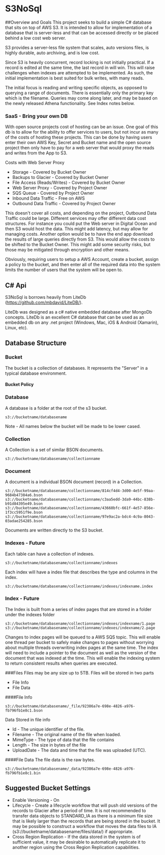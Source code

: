 # S3NoSql

##Overview and Goals
This project seeks to build a simple C# database that sits on top of AWS S3.  It is intended to allow for implementation of a database that is server-less and that can be accessed directly or be placed behind a low cost web server.

S3 provides a server-less file system that scales, auto versions files, is highly durable, auto archiving, and is low cost.

Since S3 is heavily concurrent, record locking is not initially practical.  If a record is edited at the same time, the last record in will win.  This will raise challenges when indexes are attempted to be implemented.  As such, the initial implementation is best suited for bulk writes, with many reads.

The initial focus is reading and writing specific objects, as opposed to querying a range of documents.  There is essentially only the primary key which is the filename.  Queries may come along later, and may be based on the newly released Athena functionality.  See Index notes below.

### SaaS - Bring your own DB

With open source projects cost of hosting can be an issue.  One goal of this db is to allow for the ability to offer services to users, but not incur as many of the costs of hosting these projects.  This can be done by having users enter their own AWS Key, Secret and Bucket name and the open source project then only have to pay for a web server that would proxy the reads and writes from the App to S3.  

Costs with Web Server Proxy
* Storage - Covered by Bucket Owner
* Backups to Glacier - Covered by Bucket Owner
* File Access (Reads/Writes) - Covered by Bucket Owner
* Web Server Proxy - Covered by Project Owner
* SQS Queue - Covered by Project Owner
* Inbound Data Traffic - Free on AWS
* Outbound Data Traffic - Covered by Project Owner

This doesn't cover all costs, and depending on the project, Outbound Data Traffic could be large.  Different services may offer different data cost structures.  For instance you could put the Web server in Digital Ocean and then S3 would host the data.  This might add latency, but may allow for managing costs.  Another option would be to have the end app download the results of large queries directly from S3.  This would allow the costs to be shifted to the Bucket Owner.  This might add some security risks,  but those may be mitigated through encryption and other means.

Obviously, requiring users to setup a AWS Account, create a bucket, assign a policy to the bucket, and then enter all of the required data into the system limits the number of users that the system will be open to.    


## C# Api

S3NoSql is borrows heavily from LiteDb (https://github.com/mbdavid/LiteDB/).   

LiteDb was designed as a c# native embedded database after MongoDb concepts.  LiteDb is an excellent C# database that can be used as an embedded db on any .net project (Windows, Mac, iOS & Android (Xamarin), Linux, etc).


## Database Structure

### Bucket
The bucket is a collection of databases.  It represents the "Server" in a typical database environment.



#### Bucket Policy



### Database
A database is a folder at the root of the s3 bucket.

	s3://bucketname/databasename
	
Note - All names below the bucket will be made to be lower cased.

### Collection
A Collection is a set of similar BSON documents.

	s3://bucketname/databasename/collectionname
	

### Document
A document is a individual BSON document (record) in a Collection.

	s3://bucketname/databasename/collectionname/814cf4d4-3d00-4e5f-99aa-9684b47384a6.bson
	s3://bucketname/databasename/collectionname/c3aa5edd-3da9-44bc-838b-b91d84395e49.bson
	s3://bucketname/databasename/collectionname/43660bfc-661f-4e57-856e-1f3cc5951f9e.bson
	s3://bucketname/databasename/collectionname/97e9ac2a-bdc4-4c9a-8043-03adae254285.bson

Documents are written directly to the S3 bucket.


### Indexes - Future
Each table can have a collection of indexes.

	s3://bucketname/databasename/collectionname/indexes
	
Each index will have a index file that describes the type and columns in the index.

	s3://bucketname/databasename/collectionname/indexes/indexname.index
	

### Index - Future
The Index is built from a series of index pages that are stored in a folder under the indexes folder

	s3://bucketname/databasename/collectionname/indexes/indexname/1.page
	s3://bucketname/databasename/collectionname/indexes/indexname/2.page
	
Changes to index pages will be queued to a AWS SQS topic.  This will enable one thread per bucket to safely make changes to pages without worrying about multiple threads overwriting index pages at the same time.  The index will need to include a pointer to the document as well as the version of the document that was indexed at the time.  This will enable the indexing system to return consistent results when queries are executed.

###Files
Files may be any size up to 5TB.  Files will be stored in two parts 
* File Info
* File Data

####File Info

	s3://bucketname/databasename/_file/92386a7e-698e-4826-a976-fb796fb1e8c1.bson
	
Data Stored in file info
* Id - The unique identifier of the file.
* Filename - The original name of the file when loaded.
* MimeType - The type of data that the file contains
* Length - The size in bytes of the file
* UploadDate - The data and time that the file was uploaded (UTC).

	
####File Data
The file data is the raw bytes.

	s3://bucketname/databasename/_data/92386a7e-698e-4826-a976-fb796fb1e8c1.bin
	

## Suggested Bucket Settings
* Enable Versioning - On
* Lifecycle - Create a lifecycle workflow that will push old versions of the records to Glacier after a period of time.  It is not recommended to transfer data objects to STANDARD_IA as there is a minimum file size that is likely larger than the records that are being stored in the bucket.  It may be possible to construct a workflow that moves the data files to IA (s3://bucketname/databasename/files/data/) if appropriate.
* Cross Region Replication - If the data stored in the system is of sufficient value, it may be desirable to automatically replicate it to another region using the Cross Region Replication capabilities.